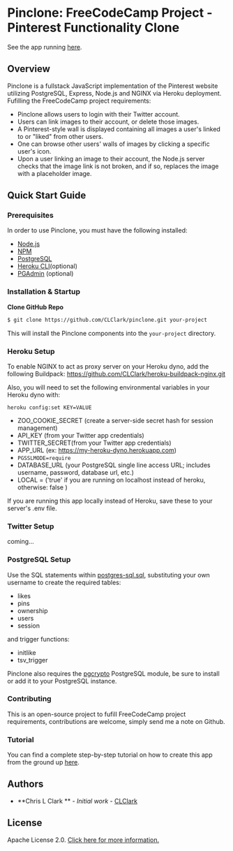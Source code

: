 # Pinclone: FreeCodeCamp Project - Pinterest Functionality Clone

See the app running [here](https://fcc-pin-clone.herokuapp.com/).

## Overview

Pinclone is a fullstack JavaScript implementation of the Pinterest website utilizing PostgreSQL, Express, Node.js and NGINX via Heroku deployment. Fufilling the FreeCodeCamp project requirements:

* Pinclone allows users to login with their Twitter account.
* Users can link images to their account, or delete those images.
* A Pinterest-style wall is displayed containing all images a user's linked to or "liked" from other users.
* One can browse other users' walls of images by clicking a specific user's icon.
* Upon a user linking an image to their account, the Node.js server checks that the image link is not broken, and if so, replaces the image with a placeholder image.

## Quick Start Guide

### Prerequisites

In order to use Pinclone, you must have the following installed:

- [Node.js](https://nodejs.org/)
- [NPM](https://nodejs.org/)
- [PostgreSQL](https://www.postgresql.org/)
- [Heroku CLI](https://devcenter.heroku.com/articles/heroku-cli)(optional)
- [PGAdmin](https://www.pgadmin.org/) (optional)

### Installation & Startup

**Clone GitHub Repo**

```bash
$ git clone https://github.com/CLClark/pinclone.git your-project
```

This will install the Pinclone components into the `your-project` directory.

### Heroku Setup

To enable NGINX to act as proxy server on your Heroku dyno,
add the following Buildpack: 
https://github.com/CLClark/heroku-buildpack-nginx.git

Also, you will need to set the following environmental variables in your Heroku dyno with:

```
heroku config:set KEY=VALUE
```
* ZOO_COOKIE_SECRET (create a server-side secret hash for session management)
* API_KEY (from your Twitter app credentials)
* TWITTER_SECRET(from your Twitter app credentials)
* APP_URL (ex: https://my-heroku-dyno.herokuapp.com)
* ```PGSSLMODE=require```
* DATABASE_URL (your PostgreSQL single line access URL; includes username, password, database url, etc.)
* LOCAL = ('true' if you are running on localhost instead of heroku, otherwise: false )

If you are running this app locally instead of Heroku, save these to your server's .env file.

### Twitter Setup
coming...

### PostgreSQL Setup

Use the SQL statements within [postgres-sql.sql](postgres-sql.sql), substituting your own username to create the required tables:
* likes
* pins
* ownership
* users
* session

and trigger functions:
* initlike
* tsv_trigger

Pinclone also requires the [pgcrypto](https://www.postgresql.org/docs/current/static/pgcrypto.html) PostgreSQL module, be sure to install or add it to your PostgreSQL instance.

### Contributing

This is an open-source project to fufill FreeCodeCamp project requirements, contributions are welcome, simply send me a note on Github.

### Tutorial

You can find a complete step-by-step tutorial on how to create this app from the ground up [here]().

## Authors

* **Chris L Clark ** - *Initial work* - [CLClark](https://github.com/CLClark/)

## License

Apache License 2.0. [Click here for more information.](LICENSE.md)
